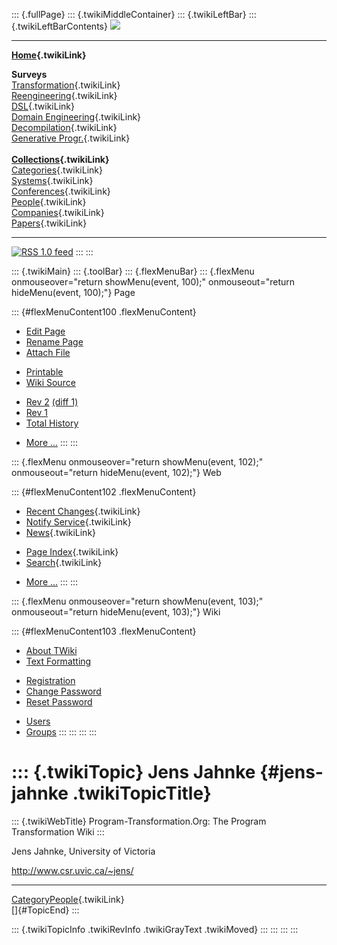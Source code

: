 ::: {.fullPage}
::: {.twikiMiddleContainer}
::: {.twikiLeftBar}
::: {.twikiLeftBarContents}
![](../pub/transformation.gif)

------------------------------------------------------------------------

**[Home](WebHome){.twikiLink}**

**Surveys**\
[Transformation](ProgramTransformation){.twikiLink}\
[Reengineering](ReengineeringWiki){.twikiLink}\
[DSL](DomainSpecificLanguages){.twikiLink}\
[Domain Engineering](DomainEngineering){.twikiLink}\
[Decompilation](DeCompilation){.twikiLink}\
[Generative Progr.](GenerativeProgrammingWiki){.twikiLink}\
\
**[Collections](CategoryCollection){.twikiLink}**\
[Categories](CategoryCategory){.twikiLink}\
[Systems](TransformationSystems){.twikiLink}\
[Conferences](TransformationConferences){.twikiLink}\
[People](TransformationPeople){.twikiLink}\
[Companies](TransformationCompanies){.twikiLink}\
[Papers](CategoryPaper){.twikiLink}

------------------------------------------------------------------------

[![](../pub/rss.gif "RSS 1.0 feed")](WebRss@skin=rss)
:::
:::

::: {.twikiMain}
::: {.toolBar}
::: {.flexMenuBar}
::: {.flexMenu onmouseover="return showMenu(event, 100);" onmouseout="return hideMenu(event, 100);"}
Page

::: {#flexMenuContent100 .flexMenuContent}
-   [Edit
    Page](http://www.program-transformation.org/edit/Transform/JensJahnke?t=1536826505)
-   [Rename
    Page](http://www.program-transformation.org/rename/Transform/JensJahnke)
-   [Attach
    File](http://www.program-transformation.org/attach/Transform/JensJahnke)

<!-- -->

-   [Printable](http://www.program-transformation.org/view/Transform/JensJahnke?skin=print.pattern)
-   [Wiki
    Source](http://www.program-transformation.org/view/Transform/JensJahnke?skin=text&raw=on&contenttype=text/plain)

<!-- -->

-   [Rev
    2](http://www.program-transformation.org/view/Transform/JensJahnke?rev=1.2)
    [(diff 1)](http://www.program-transformation.org/rdiff/Transform/JensJahnke?rev1=1.2&rev2=1.1)
-   [Rev
    1](http://www.program-transformation.org/view/Transform/JensJahnke?rev=1.1)
-   [Total
    History](http://www.program-transformation.org/rdiff/Transform/JensJahnke)

<!-- -->

-   [More
    \...](http://www.program-transformation.org/oops/Transform/JensJahnke?template=oopsmore&param1=1.2&param2=1.2)
:::
:::

::: {.flexMenu onmouseover="return showMenu(event, 102);" onmouseout="return hideMenu(event, 102);"}
Web

::: {#flexMenuContent102 .flexMenuContent}
-   [Recent Changes](WebChanges){.twikiLink}
-   [Notify Service](WebNotify){.twikiLink}
-   [News](WebNews){.twikiLink}

<!-- -->

-   [Page Index](WebIndex){.twikiLink}
-   [Search](WebSearch){.twikiLink}

<!-- -->

-   [More
    \...](http://www.program-transformation.org/oops/Transform/JensJahnke?template=oopsmore&param1=1.2&param2=1.2)
:::
:::

::: {.flexMenu onmouseover="return showMenu(event, 103);" onmouseout="return hideMenu(event, 103);"}
Wiki

::: {#flexMenuContent103 .flexMenuContent}
-   [About
    TWiki](http://www.program-transformation.org/view/TWiki/WebHome)
-   [Text
    Formatting](http://www.program-transformation.org/view/TWiki/TextFormattingRules)

<!-- -->

-   [Registration](http://www.program-transformation.org/view/TWiki/TWikiRegistration)
-   [Change
    Password](http://www.program-transformation.org/view/TWiki/ChangePassword)
-   [Reset
    Password](http://www.program-transformation.org/view/TWiki/ResetPassword)

<!-- -->

-   [Users](http://www.program-transformation.org/view/Main/TWikiUsers)
-   [Groups](http://www.program-transformation.org/view/Main/TWikiGroups)
:::
:::
:::
:::

::: {.twikiTopic}
Jens Jahnke {#jens-jahnke .twikiTopicTitle}
===========

::: {.twikiWebTitle}
Program-Transformation.Org: The Program Transformation Wiki
:::

Jens Jahnke, University of Victoria

<http://www.csr.uvic.ca/~jens/>

------------------------------------------------------------------------

[CategoryPeople](CategoryPeople){.twikiLink}\
[]{#TopicEnd}
:::

::: {.twikiTopicInfo .twikiRevInfo .twikiGrayText .twikiMoved}
:::
:::
:::
:::
